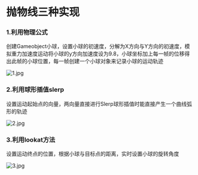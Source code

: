 # 抛物线三种实现

### 1.利用物理公式

创建Gameobject小球，设置小球的初速度，分解为X方向与Y方向的初速度，模拟重力加速度运动将小球的y方向加速度设为9.8，小球坐标加上每一帧的位移得出此帧的小球位置，每一帧创建一个小球对象来记录小球的运动轨迹

![1.jpg](%E6%8A%9B%E7%89%A9%E7%BA%BF%E4%B8%89%E7%A7%8D%E5%AE%9E%E7%8E%B0%207e923a26ccba445ebc42448d6809ff71/1.jpg)

### 2.利用球形插值slerp

设置运动起始点的向量，两向量直接进行Slerp球形插值时能直接产生一个曲线弧形的轨迹

![2.jpg](%E6%8A%9B%E7%89%A9%E7%BA%BF%E4%B8%89%E7%A7%8D%E5%AE%9E%E7%8E%B0%207e923a26ccba445ebc42448d6809ff71/2.jpg)

### 3.利用lookat方法

设置运动终点的位置，根据小球与目标点的距离，实时设置小球的旋转角度

![3.jpg](%E6%8A%9B%E7%89%A9%E7%BA%BF%E4%B8%89%E7%A7%8D%E5%AE%9E%E7%8E%B0%207e923a26ccba445ebc42448d6809ff71/3.jpg)